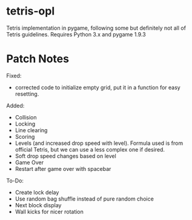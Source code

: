 # tetris-opl
Tetris implementation in pygame, following some but definitely not all of Tetris guidelines.
Requires Python 3.x and pygame 1.9.3

# Patch Notes
Fixed:
- corrected code to initialize empty grid, put it in a function for easy resetting.

Added:
- Collision
- Locking
- Line clearing
- Scoring
- Levels (and increased drop speed with level). Formula used is from official Tetris, but we can use a less complex one if desired.
- Soft drop speed changes based on level
- Game Over
- Restart after game over with spacebar

To-Do:
- Create lock delay
- Use random bag shuffle instead of pure random choice
- Next block display
- Wall kicks for nicer rotation
